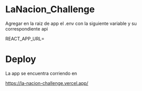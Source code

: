 # LaNacion_Challenge
Agregar en la raiz de app el .env con la siguiente variable
y su correspondiente api

REACT_APP_URL=



# Deploy

La app se encuentra corriendo en 

https://la-nacion-challenge.vercel.app/